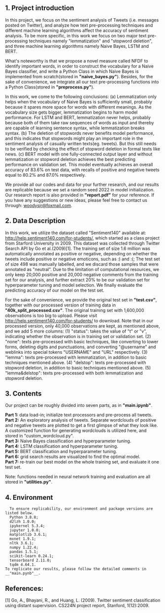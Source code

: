 ## 1. Project introduction

In this project, we focus on the sentiment analysis of Tweets (i.e. messages posted on Twitter), and analyze how text pre-processing techniques and different machine learning algorithms affect the accuracy of sentiment analysis. To be more specific, in this work we focus on two major text pre-processing techniques namely "lemmatization" and "stopword deletion", and three machine learning algorithms namely Naive Bayes, LSTM and BERT. 

What's noteworthy is that we propose a novel measure called NFDF to identify important words, in order to construct the vocabulary for a Naive Bayes classifier, and write a Python Class in which Naive Bayes is implemented from scratch(stored in __"naive_bayes.py"__). Besides, for the sake of convenience, we integrate all our text pre-processing functions into a Python Class(stored in __"preprocess.py"__).

In this work, we come to the following conclusions:
(a) Lemmatization only helps when the vocabulary of Naive Bayes is sufficiently small, probably because it spares more space for words with different meanings. As the vocabulary size gets bigger, lemmatization begins to harm model performance. For LSTM and BERT, lemmatization never helps, probably because both of them take raw sequences of words as input and thereby are capable of learning sentence syntax, while lemmatization breaks syntax. 
(b) The deletion of stopwords never benefits model performance, and this indicates that stopwords might play an important role in the sentiment analysis of casually written texts(eg. tweets). But this still needs to be verified by checking the effect of stopword deletion in formal texts like news. 
(c) BERT model with one fully-connected output layer and without lemmatization or stopword deletion achieves the best predicting performance on validation set. This model eventually achieves an overall accuracy of 83.6% on test data, with recalls of positive and negative tweets equal to 80.2% and 87.0% respectively.

We provide all our codes and data for your further research, and our results are replicable because we set a random seed 2022 in model initialization.  Our research report is also provided in __"report.pdf"__ for your reference. If you have any suggestions or new ideas, please feel free to contact us through: woodysjr@foxmail.com. 

## 2. Data Description

In this work, we utilize the dataset called "Sentiment140" available at: http://help.sentiment140.com/for-students/, which started as a class project from Starford University in 2009. This dataset was collected through Twitter Search API by Go et al.(2009)[1]. The training set of size 1.6 million was automatically annotated as positive or negative, depending on whether the tweets include positive or negative emoticons, such as :) and :(; The test set of size 498 was manually labelled, and we discard those samples that were annotated as "neutral". Due to the limitation of computational resources, we only keep 20,000 positive and 20,000 negative comments from the training set for our analysis, and further extract 20% to be our validation set for hyperparameter tuning and model selection. We finally evaluate the predicting accuracy of our model on the test set. 

For the sake of convenience, we provide the original test set in __"test.csv"__, together with our processed version of training data in __"40k_split_processed.csv"__. The original training set with 1,600,000 observations is too big to upload. Please visit http://help.sentiment140.com/for-students/ to download. Note that in our processed version, only 40,000 observations are kept, as mentioned above, and we add 5 more columns: 
(1) "status": takes the value of "t" or "v", indicating whether the observation is in training set or validation set.
(2) "none": texts pre-processed with basic techniques, like converting to lower forms, deleting digits and punctuations, and converting "@username" and weblinks into special tokens "USERNAME" and "URL" respectively. 
(3) "lemma": texts pre-processed with lemmatization, in addition to basic techniques mentioned above.
(4) "delstop": texts pre-processed with stopword deletion, in addition to basic techniques mentioned above.
(5) "lemma&delstop": texts pre-processed with both lemmatization and stopword deletion.

## 3. Contents
Our project can be roughly divided into seven parts, as in __"main.ipynb"__.

__Part 1:__  data load-in; initialize text processors and pre-process all tweets. \
__Part 2:__  An exploratory analysis of tweets. Separate wordclouds of positive and negative tweets are plotted to get a first glimpse of what they look like. A customized function for generating wordclouds is utilized here, and stored in "custom_wordcloud.py".\
__Part 3:__  Naive Bayes classification and hyperparameter tuning.\
__Part 4:__  LSTM classification and hyperparameter tuning.\
__Part 5:__  BERT classification and hyperparameter tuning.\
__Part 6:__  grid search results are visualized to find the optimal model.\
__Part 7:__ re-train our best model on the whole training set, and evaluate it one test set. 
    
Note: functions needed in neural network training and evaluation are all stored in __"utilities.py"__. 

## 4. Environment

      To ensure replicability, our environment and package versions are listed below. 
      Python 3.8.8;
      d2lzh 1.0.0;
      ipykernel 5.3.4;
      jupyter 1.0.0;
      matplotlib 3.6.1;
      mxnet 1.9.1;
      nltk 3.6.1;
      numpy 1.22.4;
      pandas 1.5.1;
      scikit-learn 0.24.1;
      tensorboard 2.11.0;
      tqdm 4.64.1.
    To replicate our results, please follow the detailed comments in __"main.pynb"__. 

## References:
[1] Go, A., Bhayani, R., and Huang, L. (2009). Twitter sentiment classification using distant supervision.
CS224N project report, Stanford, 1(12):2009.
